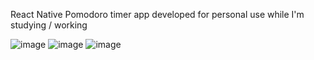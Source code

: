 React Native Pomodoro timer app developed for personal use while I'm studying / working

![image](https://github.com/user-attachments/assets/ceb4bba9-a697-4424-bd60-d85e49b42fe6)
![image](https://github.com/user-attachments/assets/0245b8d6-d431-4ef2-8e7c-106b08042fdf)
![image](https://github.com/user-attachments/assets/fa9d398c-cfd8-4a58-b0a2-07233185cc7b)
